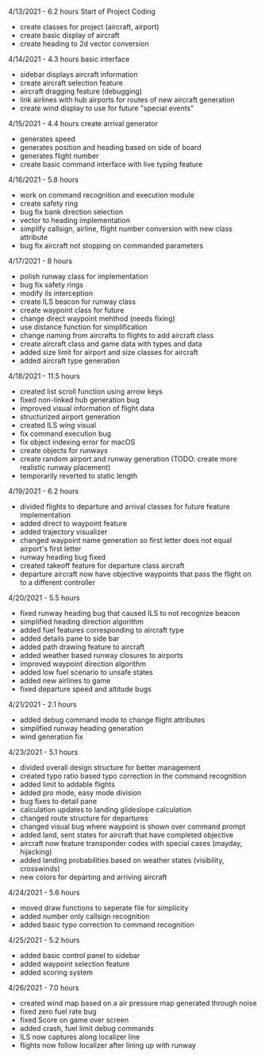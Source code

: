 4/13/2021 - 6.2 hours
Start of Project Coding
 - create classes for project (aircraft, airport)
 - create basic display of aircraft
 - create heading to 2d vector conversion

4/14/2021 - 4.3 hours
basic interface
 - sidebar displays aircraft information
 - create aircraft selection feature
 - aircraft dragging feature (debugging)
 - link airlines with hub airports for routes of new aircraft generation
 - create wind display to use for future "special events"

4/15/2021 - 4.4 hours
create arrival generator
 - generates speed
 - generates position and heading based on side of board
 - generates flight number
 - create basic command interface with live typing feature

4/16/2021 - 5.8 hours
 - work on command recognition and execution module
 - create safety ring
 - bug fix bank direction selection
 - vector to heading implementation
 - simplify callsign, airline, flight number conversion with new class attribute
 - bug fix aircraft not stopping on commanded parameters

4/17/2021 - 8 hours
 - polish runway class for implementation
 - bug fix safety rings
 - modify ils interception
 - create ILS beacon for runway class
 - create waypoint class for future
 - change direct waypoint mehthod (needs fixing)
 - use distance function for simplification
 - change naming from aircrafts to flights to add aircraft class
 - create aircraft class and game data with types and data
 - added size limit for airport and size classes for aircraft
 - added aircraft type generation

 4/18/2021 - 11.5 hours
 - created list scroll function using arrow keys
 - fixed non-linked hub generation bug
 - improved visual information of flight data
 - structurized airport generation
 - created ILS wing visual
 - fix command execution bug
 - fix object indexing error for macOS
 - create objects for runways
 - create random airport and runway generation (TODO: create more realistic runway placement)
 - temporarily reverted to static length

 4/19/2021 - 6.2 hours
 - divided flights to departure and arrival classes for future feature implementation
 - added direct to waypoint feature
 - added trajectory visualizer
 - changed waypoint name generation so first letter does not equal airport's first letter
 - runway heading bug fixed
 - created takeoff feature for departure class aircraft
 - departure aircraft now have objective waypoints that pass the flight on to a different controller

 4/20/2021 - 5.5 hours
 - fixed runway heading bug that caused ILS to not recognize beacon
 - simplified heading direction algorithm
 - added fuel features corresponding to aircraft type
 - added details pane to side bar
 - added path drawing feature to aircraft
 - added weather based runway closures to airports
 - improved waypoint direction algorithm
 - added low fuel scenario to unsafe states
 - added new airlines to game
 - fixed departure speed and altitude bugs

 4/21/2021 - 2.1 hours
 - added debug command mode to change flight attributes
 - simplified runway heading generation
 - wind generation fix

 4/23/2021 - 5.1 hours
 - divided overall design structure for better management
 - created typo ratio based typo correction in the command recognition
 - added limit to addable flights
 - added pro mode, easy mode division
 - bug fixes to detail pane
 - calculation updates to landing glideslope calculation
 - changed route structure for departures
 - changed visual bug where waypoint is shown over command prompt
 - added land, sent states for aircraft that have completed objective
 - aircraft now feature transponder codes with special cases (mayday, hijacking)
 - added landing probabilities based on weather states (visibility, crosswinds)
 - new colors for departing and arriving aircraft
 
4/24/2021 - 5.6 hours
- moved draw functions to seperate file for simplicity
- added number only callsign recognition
- added basic typo correction to command recognition

4/25/2021 - 5.2 hours
- added basic control panel to sidebar
- added waypoint selection feature
- added scoring system

4/26/2021 - 7.0 hours
- created wind map based on a air pressure map generated through noise
- fixed zero fuel rate bug
- fixed Score on game over screen
- added crash, fuel limit debug commands
- ILS now captures along localizer line
- flights now follow localizer after lining up with runway
